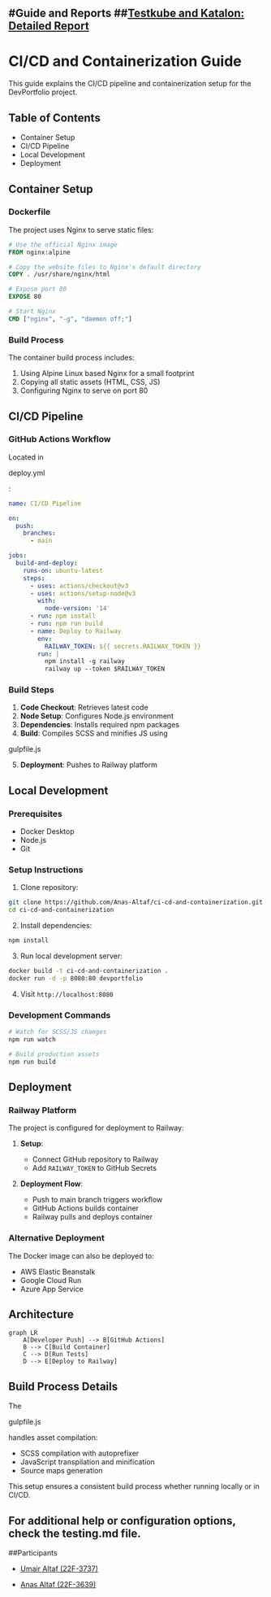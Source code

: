 #Guide and Reports
##[Testkube and Katalon: Detailed Report](/test-cube.md)
---
# CI/CD and Containerization Guide

This guide explains the CI/CD pipeline and containerization setup for the DevPortfolio project.

## Table of Contents
- Container Setup
- CI/CD Pipeline
- Local Development
- Deployment

## Container Setup

### Dockerfile
The project uses Nginx to serve static files:

```dockerfile
# Use the official Nginx image
FROM nginx:alpine

# Copy the website files to Nginx's default directory
COPY . /usr/share/nginx/html

# Expose port 80
EXPOSE 80

# Start Nginx
CMD ["nginx", "-g", "daemon off;"]
```

### Build Process
The container build process includes:
1. Using Alpine Linux based Nginx for a small footprint
2. Copying all static assets (HTML, CSS, JS)
3. Configuring Nginx to serve on port 80

## CI/CD Pipeline

### GitHub Actions Workflow
Located in 

deploy.yml

:

```yaml
name: CI/CD Pipeline

on:
  push:
    branches:
      - main

jobs:
  build-and-deploy:
    runs-on: ubuntu-latest
    steps:
      - uses: actions/checkout@v3
      - uses: actions/setup-node@v3
        with:
          node-version: '14'
      - run: npm install
      - run: npm run build
      - name: Deploy to Railway
        env:
          RAILWAY_TOKEN: ${{ secrets.RAILWAY_TOKEN }}
        run: |
          npm install -g railway
          railway up --token $RAILWAY_TOKEN
```

### Build Steps
1. **Code Checkout**: Retrieves latest code
2. **Node Setup**: Configures Node.js environment
3. **Dependencies**: Installs required npm packages
4. **Build**: Compiles SCSS and minifies JS using 

gulpfile.js


5. **Deployment**: Pushes to Railway platform

## Local Development

### Prerequisites
- Docker Desktop
- Node.js
- Git

### Setup Instructions
1. Clone repository:
```bash
git clone https://github.com/Anas-Altaf/ci-cd-and-containerization.git
cd ci-cd-and-containerization
```

2. Install dependencies:
```bash
npm install
```

3. Run local development server:
```bash
docker build -t ci-cd-and-containerization .
docker run -d -p 8080:80 devportfolio
```

4. Visit `http://localhost:8080`

### Development Commands
```bash
# Watch for SCSS/JS changes
npm run watch

# Build production assets
npm run build
```

## Deployment

### Railway Platform
The project is configured for deployment to Railway:

1. **Setup**:
   - Connect GitHub repository to Railway
   - Add `RAILWAY_TOKEN` to GitHub Secrets

2. **Deployment Flow**:
   - Push to main branch triggers workflow
   - GitHub Actions builds container
   - Railway pulls and deploys container

### Alternative Deployment
The Docker image can also be deployed to:
- AWS Elastic Beanstalk
- Google Cloud Run
- Azure App Service

## Architecture

```mermaid
graph LR
    A[Developer Push] --> B[GitHub Actions]
    B --> C[Build Container]
    C --> D[Run Tests]
    D --> E[Deploy to Railway]
```

## Build Process Details

The 

gulpfile.js

 handles asset compilation:
- SCSS compilation with autoprefixer
- JavaScript transpilation and minification
- Source maps generation

This setup ensures a consistent build process whether running locally or in CI/CD.

For additional help or configuration options, check the 
testing.md file.
---
##Participants
- [Umair Altaf  (22F-3737)](https://github.com/umairaltaf982)

- [Anas Altaf  (22F-3639)](https://github.com/Anas-Altaf)
